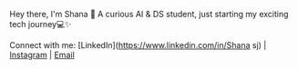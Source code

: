 Hey there, I'm Shana 🚀 
A curious AI & DS student, just starting my exciting tech journey💻✨




Connect with me:
[LinkedIn](https://www.linkedin.com/in/Shana sj) |
[Instagram](https://www.instagram.com/_zhana_ahh) | [Email](mailto:shanasj777@gmail.com)
